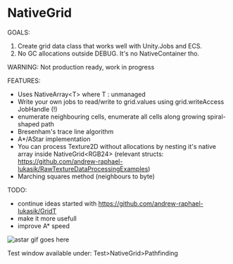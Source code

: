 # NativeGrid
GOALS:
1. Create grid data class that works well with Unity.Jobs and ECS.
2. No GC allocations outside DEBUG. It's no NativeContainer tho.

WARNING: Not production ready, work in progress

FEATURES:
- Uses NativeArray<span><</span>T<span>></span> where T : unmanaged
- Write your own jobs to read/write to grid.values using grid.writeAccess JobHandle (!)
- enumerate neighbouring cells, enumerate all cells along growing spiral-shaped path
- Bresenham's trace line algorithm
- A*/AStar implementation
- You can process Texture2D without allocations by nesting it's native array inside NativeGrid<span><</span>RGB24<span>></span> (relevant structs: https://github.com/andrew-raphael-lukasik/RawTextureDataProcessingExamples)
- Marching squares method (neighbours to byte)

TODO:
- continue ideas started with https://github.com/andrew-raphael-lukasik/GridT
- make it more usefull
- improve A* speed

![astar gif goes here](https://i.imgur.com/vW5bVeQ.gif)

Test window available under: Test>NativeGrid>Pathfinding
